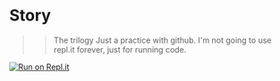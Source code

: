 # Story
>> The trilogy
Just a practice with github. 
I'm not going to use repl.it forever, just for running code. 

[![Run on Repl.it](https://repl.it/badge/github/darkdarcool/Story)](https://repl.it/github/darkdarcool/Story)
